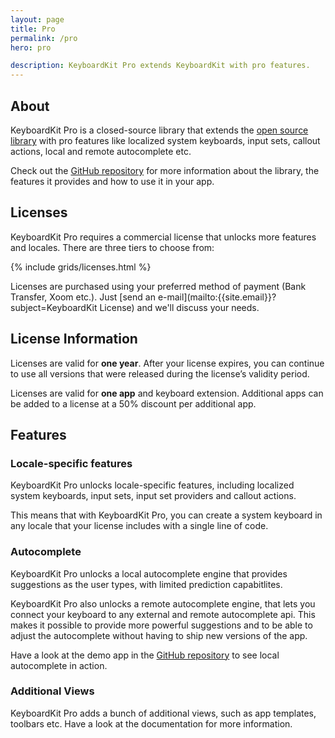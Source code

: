 ```yaml
---
layout: page
title: Pro
permalink: /pro
hero: pro

description: KeyboardKit Pro extends KeyboardKit with pro features.
---
```



## About

KeyboardKit Pro is a closed-source library that extends the [open source library](/open-source) with pro features like localized system keyboards, input sets, callout actions, local and remote autocomplete etc.

Check out the [GitHub repository]({{site.github_repo_pro}}) for more information about the library, the features it provides and how to use it in your app.


## Licenses

KeyboardKit Pro requires a commercial license that unlocks more features and locales. There are three tiers to choose from:

{% include grids/licenses.html %}

Licenses are purchased using your preferred method of payment (Bank Transfer, Xoom etc.). Just [send an e-mail](mailto:{{site.email}}?subject=KeyboardKit License) and we'll discuss your needs.


## License Information

Licenses are valid for **one year**. After your license expires, you can continue to use all versions that were released during the license’s validity period.

Licenses are valid for **one app** and keyboard extension. Additional apps can be added to a license at a 50% discount per additional app.


## Features

### Locale-specific features

KeyboardKit Pro unlocks locale-specific features, including localized system keyboards, input sets, input set providers and callout actions.

This means that with KeyboardKit Pro, you can create a system keyboard in any locale that your license includes with a single line of code.


### Autocomplete

KeyboardKit Pro unlocks a local autocomplete engine that provides suggestions as the user types, with limited prediction capabitlites.

KeyboardKit Pro also unlocks a remote autocomplete engine, that lets you connect your keyboard to any external and remote autocomplete api. This makes it possible to provide more powerful suggestions and to be able to adjust the autocomplete without having to ship new versions of the app.

Have a look at the demo app in the [GitHub repository]({{site.github_repo}}) to see local autocomplete in action.


### Additional Views

KeyboardKit Pro adds a bunch of additional views, such as app templates, toolbars etc. Have a look at the documentation for more information.